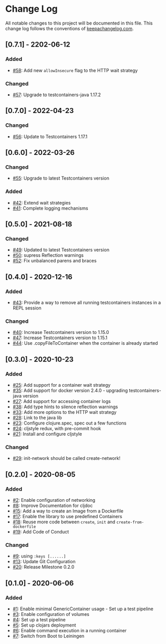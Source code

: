 # Change Log
All notable changes to this project will be documented in this file. This change log follows the conventions of [keepachangelog.com](http://keepachangelog.com/).

## [0.7.1] - 2202-06-12
### Added
- [#58](https://github.com/javahippie/clj-test-containers/issues/58): Add new `allowInsecure` flag to the HTTP wait strategy

### Changed
- [#57](https://github.com/javahippie/clj-test-containers/issues/57): Upgrade to testcontainers-java 1.17.2

## [0.7.0] - 2022-04-23
### Changed
- [#56](https://github.com/javahippie/clj-test-containers/issues/56): Update to Testcontainers 1.17.1

## [0.6.0] - 2022-03-26
### Changed
- [#55](https://github.com/javahippie/clj-test-containers/issues/55): Upgrade to latest Testcontainers version

### Added
- [#42](https://github.com/javahippie/clj-test-containers/issues/42): Extend wait strategies
- [#41](https://github.com/javahippie/clj-test-containers/issues/41): Complete logging mechanisms

## [0.5.0] - 2021-08-18
### Changed
- [#49](https://github.com/javahippie/clj-test-containers/issues/49): Updated to latest Testcontainers version
- [#50](https://github.com/javahippie/clj-test-containers/issues/50): supress Reflection warnings
- [#52](https://github.com/javahippie/clj-test-containers/pull/52): Fix unbalanced parens and braces

## [0.4.0] - 2020-12-16
### Added
- [#43](https://github.com/javahippie/clj-test-containers/issues/43): Provide a way to remove all running testcontainers instances in a REPL session

### Changed
- [#40](https://github.com/javahippie/clj-test-containers/issues/40): Increase Testcontainers version to 1.15.0 
- [#47](https://github.com/javahippie/clj-test-containers/issues/47): Increase Testcontainers version to 1.15.1
- [#44](https://github.com/javahippie/clj-test-containers/pull/44): Use .copyFileToContainer when the container is already started 

## [0.3.0] - 2020-10-23
### Added
- [#25](https://github.com/javahippie/clj-test-containers/issues/25): Add support for a container wait strategy
- [#35](https://github.com/javahippie/clj-test-containers/issues/35): Add support for docker version 2.4.0 - upgrading testcontainers-java version
- [#27](https://github.com/javahippie/clj-test-containers/issues/27): Add support for accessing container logs
- [#38](https://github.com/javahippie/clj-test-containers/pull/38): Add type hints to silence reflection warnings
- [#33](https://github.com/javahippie/clj-test-containers/pull/33): Add more options to the HTTP wait strategy
- [#28](https://github.com/javahippie/clj-test-containers/pull/28): Link to the java lib
- [#23](https://github.com/javahippie/clj-test-containers/pull/23): Configure clojure.spec, spec out a few functions
- [#24](https://github.com/javahippie/clj-test-containers/pull/24): cljstyle redux, with pre-commit hook
- [#21](https://github.com/javahippie/clj-test-containers/pull/21): Install and configure cljstyle

### Changed
- [#29](https://github.com/javahippie/clj-test-containers/issues/29): init-network should be called create-network!

## [0.2.0] - 2020-08-05
### Added
- [#2](https://github.com/javahippie/clj-test-containers/issues/2): Enable configuration of networking
- [#8](https://github.com/javahippie/clj-test-containers/issues/8): Improve Documentation for cljdoc
- [#15](https://github.com/javahippie/clj-test-containers/issues/15): Add a way to create an Image from a Dockerfile
- [#17](https://github.com/javahippie/clj-test-containers/issues/17): Enable the library to use predefined Containers
- [#18](https://github.com/javahippie/clj-test-containers/issues/18): Reuse more code between `create`, `init` and `create-from-dockerfile`
- [#19](https://github.com/javahippie/clj-test-containers/issues/19): Add Code of Conduct

### Changed
- [#9](https://github.com/javahippie/clj-test-containers/issues/9): using `:keys [......]`
- [#13](https://github.com/javahippie/clj-test-containers/issues/13): Update Git Configuration
- [#20](https://github.com/javahippie/clj-test-containers/issues/20): Release Milestone 0.2.0


## [0.1.0] - 2020-06-06
### Added
- [#1](https://github.com/javahippie/clj-test-containers/issues/1): Enable minimal GenericContainer usage - Set up a test pipeline
- [#3](https://github.com/javahippie/clj-test-containers/issues/3): Enable configuration of volumes
- [#4](https://github.com/javahippie/clj-test-containers/issues/4): Set up a test pipeline
- [#5](https://github.com/javahippie/clj-test-containers/issues/5): Set up clojars deployment
- [#6](https://github.com/javahippie/clj-test-containers/issues/6): Enable command execution in a running container
- [#7](https://github.com/javahippie/clj-test-containers/issues/7): Switch from Boot to Leiningen

